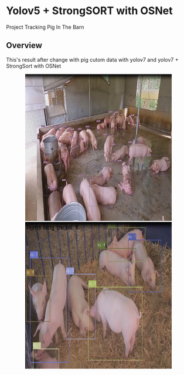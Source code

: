# Yolov5 + StrongSORT with OSNet
Project Tracking Pig  In The Barn


## Overview
This's result after change with pig cutom data with yolov7 and yolov7 + StrongSort with OSNet
<div align="center">
<p>
<img src="Result-Obj-Tracking/pig_1.png" width="400" height=400  />
<img src="Result-Obj-Tracking/pig_2.png"       width="400" height=400/> 
</p>
</div>

